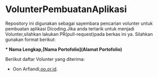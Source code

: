 # VolunterPembuatanAplikasi
Repository ini digunakan sebagai sayembara pencarian volunter untuk pembuatan aplikasi Dicoding.Jika anda tertarik untuk menjadi Volunter,silahkan lakukan PR(pull-request)pada berkas ini ya. Silahkan gunakan format berikut:

**\* Nama Lengkap,[Nama Portofolio](Alamat Portofolio)**

Beriikut daftar Volunter yang diterima:

* Oon Arfiandi,[oo.or.id](https://oo.or.id).
